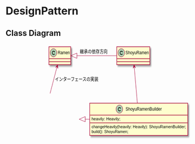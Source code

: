 # DesignPattern

## Class Diagram

<?xml version="1.0" encoding="UTF-8" standalone="no"?><svg xmlns="http://www.w3.org/2000/svg" xmlns:xlink="http://www.w3.org/1999/xlink" contentScriptType="application/ecmascript" contentStyleType="text/css" height="288px" preserveAspectRatio="none" style="width:619px;height:288px;" version="1.1" viewBox="0 0 619 288" width="619px" zoomAndPan="magnify"><defs><filter height="300%" id="f24jxh7u2xapn" width="300%" x="-1" y="-1"><feGaussianBlur result="blurOut" stdDeviation="2.0"/><feColorMatrix in="blurOut" result="blurOut2" type="matrix" values="0 0 0 0 0 0 0 0 0 0 0 0 0 0 0 0 0 0 .4 0"/><feOffset dx="4.0" dy="4.0" in="blurOut2" result="blurOut3"/><feBlend in="SourceGraphic" in2="blurOut3" mode="normal"/></filter></defs><g><!--MD5=[cd772c74755b438ac001027ec3b878f3]
class RamenBuilder--><rect codeLine="1" fill="#FEFECE" filter="url(#f24jxh7u2xapn)" height="137.6328" id="RamenBuilder" style="stroke: #A80036; stroke-width: 1.5;" width="235" x="7" y="132"/><ellipse cx="79.25" cy="148" fill="#ADD1B2" rx="11" ry="11" style="stroke: #A80036; stroke-width: 1.0;"/><path d="M81.5938,143.6719 C80.6563,143.2344 80.0625,143.0938 79.1875,143.0938 C76.5625,143.0938 74.5625,145.1719 74.5625,147.8906 L74.5625,149.0156 C74.5625,151.5938 76.6719,153.4844 79.5625,153.4844 C80.7813,153.4844 81.9375,153.1875 82.6875,152.6406 C83.2656,152.2344 83.5938,151.7813 83.5938,151.3906 C83.5938,150.9375 83.2031,150.5469 82.7344,150.5469 C82.5156,150.5469 82.3125,150.625 82.125,150.8125 C81.6719,151.2969 81.6719,151.2969 81.4844,151.3906 C81.0625,151.6563 80.375,151.7813 79.6094,151.7813 C77.5625,151.7813 76.2656,150.6875 76.2656,148.9844 L76.2656,147.8906 C76.2656,146.1094 77.5156,144.7969 79.25,144.7969 C79.8281,144.7969 80.4375,144.9531 80.9063,145.2031 C81.3906,145.4844 81.5625,145.7031 81.6563,146.1094 C81.7188,146.5156 81.75,146.6406 81.8906,146.7656 C82.0313,146.9063 82.2656,147.0156 82.4844,147.0156 C82.75,147.0156 83.0156,146.875 83.1875,146.6563 C83.2969,146.5 83.3281,146.3125 83.3281,145.8906 L83.3281,144.4688 C83.3281,144.0313 83.3125,143.9063 83.2188,143.75 C83.0625,143.4844 82.7813,143.3438 82.4844,143.3438 C82.1875,143.3438 81.9844,143.4375 81.7656,143.75 L81.5938,143.6719 Z "/><text fill="#000000" font-family="sans-serif" font-size="12" lengthAdjust="spacingAndGlyphs" textLength="82" x="99.75" y="152.1543">RamenBuilder</text><line style="stroke: #A80036; stroke-width: 1.5;" x1="8" x2="241" y1="164" y2="164"/><text fill="#000000" font-family="sans-serif" font-size="11" lengthAdjust="spacingAndGlyphs" textLength="100" x="13" y="178.2104">menma: boolean;</text><text fill="#000000" font-family="sans-serif" font-size="11" lengthAdjust="spacingAndGlyphs" textLength="77" x="13" y="191.0151">nori: boolean;</text><text fill="#000000" font-family="sans-serif" font-size="11" lengthAdjust="spacingAndGlyphs" textLength="60" x="13" y="203.8198">size: Size;</text><line style="stroke: #A80036; stroke-width: 1.5;" x1="8" x2="241" y1="210.4141" y2="210.4141"/><text fill="#000000" font-family="sans-serif" font-size="11" lengthAdjust="spacingAndGlyphs" textLength="158" x="13" y="224.6245">setMenma(): RamenBuilder;</text><text fill="#000000" font-family="sans-serif" font-size="11" lengthAdjust="spacingAndGlyphs" textLength="138" x="13" y="237.4292">setNori(): RamenBuilder;</text><text fill="#000000" font-family="sans-serif" font-size="11" lengthAdjust="spacingAndGlyphs" textLength="223" x="13" y="250.2339">changeSize(size: Size): RamenBuilder;</text><text fill="#000000" font-family="sans-serif" font-size="11" lengthAdjust="spacingAndGlyphs" textLength="85" x="13" y="263.0386">build(): Ramen;</text><!--MD5=[dd95abcc55950626ead0dd0ebac38c53]
class ShoyuRamenBuilder--><rect codeLine="10" fill="#FEFECE" filter="url(#f24jxh7u2xapn)" height="86.4141" id="ShoyuRamenBuilder" style="stroke: #A80036; stroke-width: 1.5;" width="323" x="277" y="158"/><ellipse cx="374.75" cy="174" fill="#ADD1B2" rx="11" ry="11" style="stroke: #A80036; stroke-width: 1.0;"/><path d="M377.0938,169.6719 C376.1563,169.2344 375.5625,169.0938 374.6875,169.0938 C372.0625,169.0938 370.0625,171.1719 370.0625,173.8906 L370.0625,175.0156 C370.0625,177.5938 372.1719,179.4844 375.0625,179.4844 C376.2813,179.4844 377.4375,179.1875 378.1875,178.6406 C378.7656,178.2344 379.0938,177.7813 379.0938,177.3906 C379.0938,176.9375 378.7031,176.5469 378.2344,176.5469 C378.0156,176.5469 377.8125,176.625 377.625,176.8125 C377.1719,177.2969 377.1719,177.2969 376.9844,177.3906 C376.5625,177.6563 375.875,177.7813 375.1094,177.7813 C373.0625,177.7813 371.7656,176.6875 371.7656,174.9844 L371.7656,173.8906 C371.7656,172.1094 373.0156,170.7969 374.75,170.7969 C375.3281,170.7969 375.9375,170.9531 376.4063,171.2031 C376.8906,171.4844 377.0625,171.7031 377.1563,172.1094 C377.2188,172.5156 377.25,172.6406 377.3906,172.7656 C377.5313,172.9063 377.7656,173.0156 377.9844,173.0156 C378.25,173.0156 378.5156,172.875 378.6875,172.6563 C378.7969,172.5 378.8281,172.3125 378.8281,171.8906 L378.8281,170.4688 C378.8281,170.0313 378.8125,169.9063 378.7188,169.75 C378.5625,169.4844 378.2813,169.3438 377.9844,169.3438 C377.6875,169.3438 377.4844,169.4375 377.2656,169.75 L377.0938,169.6719 Z "/><text fill="#000000" font-family="sans-serif" font-size="12" lengthAdjust="spacingAndGlyphs" textLength="119" x="395.25" y="178.1543">ShoyuRamenBuilder</text><line style="stroke: #A80036; stroke-width: 1.5;" x1="278" x2="599" y1="190" y2="190"/><text fill="#000000" font-family="sans-serif" font-size="11" lengthAdjust="spacingAndGlyphs" textLength="95" x="283" y="204.2104">heavily: Heavily;</text><line style="stroke: #A80036; stroke-width: 1.5;" x1="278" x2="599" y1="210.8047" y2="210.8047"/><text fill="#000000" font-family="sans-serif" font-size="11" lengthAdjust="spacingAndGlyphs" textLength="311" x="283" y="225.0151">changeHeavily(heavily: Heavily): ShoyuRamenBuilder;</text><text fill="#000000" font-family="sans-serif" font-size="11" lengthAdjust="spacingAndGlyphs" textLength="121" x="283" y="237.8198">build(): ShoyuRamen;</text><!--MD5=[77e16604c1903a948b4b7f5fa72e0d52]
class Ramen--><rect fill="#FEFECE" filter="url(#f24jxh7u2xapn)" height="48" id="Ramen" style="stroke: #A80036; stroke-width: 1.5;" width="72" x="142.5" y="7"/><ellipse cx="157.5" cy="23" fill="#ADD1B2" rx="11" ry="11" style="stroke: #A80036; stroke-width: 1.0;"/><path d="M159.8438,18.6719 C158.9063,18.2344 158.3125,18.0938 157.4375,18.0938 C154.8125,18.0938 152.8125,20.1719 152.8125,22.8906 L152.8125,24.0156 C152.8125,26.5938 154.9219,28.4844 157.8125,28.4844 C159.0313,28.4844 160.1875,28.1875 160.9375,27.6406 C161.5156,27.2344 161.8438,26.7813 161.8438,26.3906 C161.8438,25.9375 161.4531,25.5469 160.9844,25.5469 C160.7656,25.5469 160.5625,25.625 160.375,25.8125 C159.9219,26.2969 159.9219,26.2969 159.7344,26.3906 C159.3125,26.6563 158.625,26.7813 157.8594,26.7813 C155.8125,26.7813 154.5156,25.6875 154.5156,23.9844 L154.5156,22.8906 C154.5156,21.1094 155.7656,19.7969 157.5,19.7969 C158.0781,19.7969 158.6875,19.9531 159.1563,20.2031 C159.6406,20.4844 159.8125,20.7031 159.9063,21.1094 C159.9688,21.5156 160,21.6406 160.1406,21.7656 C160.2813,21.9063 160.5156,22.0156 160.7344,22.0156 C161,22.0156 161.2656,21.875 161.4375,21.6563 C161.5469,21.5 161.5781,21.3125 161.5781,20.8906 L161.5781,19.4688 C161.5781,19.0313 161.5625,18.9063 161.4688,18.75 C161.3125,18.4844 161.0313,18.3438 160.7344,18.3438 C160.4375,18.3438 160.2344,18.4375 160.0156,18.75 L159.8438,18.6719 Z "/><text fill="#000000" font-family="sans-serif" font-size="12" lengthAdjust="spacingAndGlyphs" textLength="40" x="171.5" y="27.1543">Ramen</text><line style="stroke: #A80036; stroke-width: 1.5;" x1="143.5" x2="213.5" y1="39" y2="39"/><line style="stroke: #A80036; stroke-width: 1.5;" x1="143.5" x2="213.5" y1="47" y2="47"/><!--MD5=[9fecdbe869045af27740700a8ee49a48]
class ShoyuRamen--><rect fill="#FEFECE" filter="url(#f24jxh7u2xapn)" height="48" id="ShoyuRamen" style="stroke: #A80036; stroke-width: 1.5;" width="109" x="366" y="7"/><ellipse cx="381" cy="23" fill="#ADD1B2" rx="11" ry="11" style="stroke: #A80036; stroke-width: 1.0;"/><path d="M383.3438,18.6719 C382.4063,18.2344 381.8125,18.0938 380.9375,18.0938 C378.3125,18.0938 376.3125,20.1719 376.3125,22.8906 L376.3125,24.0156 C376.3125,26.5938 378.4219,28.4844 381.3125,28.4844 C382.5313,28.4844 383.6875,28.1875 384.4375,27.6406 C385.0156,27.2344 385.3438,26.7813 385.3438,26.3906 C385.3438,25.9375 384.9531,25.5469 384.4844,25.5469 C384.2656,25.5469 384.0625,25.625 383.875,25.8125 C383.4219,26.2969 383.4219,26.2969 383.2344,26.3906 C382.8125,26.6563 382.125,26.7813 381.3594,26.7813 C379.3125,26.7813 378.0156,25.6875 378.0156,23.9844 L378.0156,22.8906 C378.0156,21.1094 379.2656,19.7969 381,19.7969 C381.5781,19.7969 382.1875,19.9531 382.6563,20.2031 C383.1406,20.4844 383.3125,20.7031 383.4063,21.1094 C383.4688,21.5156 383.5,21.6406 383.6406,21.7656 C383.7813,21.9063 384.0156,22.0156 384.2344,22.0156 C384.5,22.0156 384.7656,21.875 384.9375,21.6563 C385.0469,21.5 385.0781,21.3125 385.0781,20.8906 L385.0781,19.4688 C385.0781,19.0313 385.0625,18.9063 384.9688,18.75 C384.8125,18.4844 384.5313,18.3438 384.2344,18.3438 C383.9375,18.3438 383.7344,18.4375 383.5156,18.75 L383.3438,18.6719 Z "/><text fill="#000000" font-family="sans-serif" font-size="12" lengthAdjust="spacingAndGlyphs" textLength="77" x="395" y="27.1543">ShoyuRamen</text><line style="stroke: #A80036; stroke-width: 1.5;" x1="367" x2="474" y1="39" y2="39"/><line style="stroke: #A80036; stroke-width: 1.5;" x1="367" x2="474" y1="47" y2="47"/><!--MD5=[c03200dd19f691de104796c3743ad7fc]
reverse link Ramen to ShoyuRamen--><path codeLine="16" d="M234.834,31 C274.216,31 326.539,31 365.602,31 " fill="none" id="Ramen&lt;-ShoyuRamen" style="stroke: #A80036; stroke-width: 1.0;"/><polygon fill="none" points="234.73,38,214.73,31,234.73,24,234.73,38" style="stroke: #A80036; stroke-width: 1.0;"/><text fill="#000000" font-family="sans-serif" font-size="13" lengthAdjust="spacingAndGlyphs" textLength="91" x="244.75" y="24.0669">継承の依存方向</text><!--MD5=[9411fb27bb2c93c0c4767e275760044a]
reverse link RamenBuilder to ShoyuRamenBuilder--><path codeLine="17" d="M262.463,201 C267.224,201 271.986,201 276.747,201 " fill="none" id="RamenBuilder&lt;-ShoyuRamenBuilder" style="stroke: #A80036; stroke-width: 1.0;"/><polygon fill="none" points="262.25,207.9999,242.25,201,262.25,193.9999,262.25,207.9999" style="stroke: #A80036; stroke-width: 1.0;"/><!--MD5=[20a90dcb00df88a050e1afd43599db77]
reverse link Ramen to RamenBuilder--><path codeLine="19" d="M169.552,59.837 C163.233,79.498 154.478,106.736 146.365,131.975 " fill="none" id="Ramen&lt;-RamenBuilder" style="stroke: #A80036; stroke-width: 1.0;"/><polygon fill="#A80036" points="171.105,55.007,164.5428,62.3512,169.575,59.7671,172.159,64.7993,171.105,55.007" style="stroke: #A80036; stroke-width: 1.0;"/><text fill="#000000" font-family="sans-serif" font-size="13" lengthAdjust="spacingAndGlyphs" textLength="143" x="162.5" y="98.0669">インターフェースの実装</text><!--MD5=[53068ddbb761089ad98899b15949b31e]
reverse link ShoyuRamen to ShoyuRamenBuilder--><path codeLine="20" d="M423.517,60.159 C426.379,86.869 430.716,127.35 433.989,157.896 " fill="none" id="ShoyuRamen&lt;-ShoyuRamenBuilder" style="stroke: #A80036; stroke-width: 1.0;"/><polygon fill="#A80036" points="422.965,55.007,419.9443,64.3812,423.4965,59.9787,427.899,63.5309,422.965,55.007" style="stroke: #A80036; stroke-width: 1.0;"/><!--MD5=[0c26f46553fbefc74b8bf35c421ce6ff]
<!--@startuml
class RamenBuilder {
  menma: boolean;
  nori: boolean;
  size: Size;
  setMenma(): RamenBuilder;
  setNori(): RamenBuilder;
  changeSize(size: Size): RamenBuilder;
  build(): Ramen;
}
class ShoyuRamenBuilder {
  heavily: Heavily;
  changeHeavily(heavily: Heavily): ShoyuRamenBuilder;
  build(): ShoyuRamen;
}

Ramen <|-ri- ShoyuRamen : 継承の依存方向
RamenBuilder <|-ri- ShoyuRamenBuilder

RamenBuilder -up-> Ramen : インターフェースの実装
ShoyuRamenBuilder -up-> ShoyuRamen
@enduml

PlantUML version 1.2020.16beta3(Unknown compile time)
(GPL source distribution)
Java Runtime: Java(TM) SE Runtime Environment
JVM: Java HotSpot(TM) 64-Bit Server VM
Default Encoding: UTF-8
Language: en
Country: US
--></g></svg>
